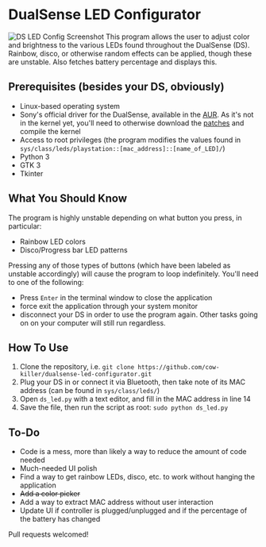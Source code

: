# DualSense LED Configurator
![DS LED Config Screenshot](https://i.imgur.com/5eUTZ2K.png)
This program allows the user to adjust color and brightness to the various LEDs found throughout the DualSense (DS). Rainbow, disco, or otherwise random effects can be applied, though these are unstable. Also fetches battery percentage and displays this.

## Prerequisites (besides your DS, obviously)
* Linux-based operating system
* Sony's official driver for the DualSense, available in the [AUR](https://aur.archlinux.org/packages/hid-playstation-dkms). As it's not in the kernel yet, you'll need to otherwise download the [patches](https://patchwork.kernel.org/project/linux-input/list/?series=404369) and compile the kernel
* Access to root privileges (the program modifies the values found in `sys/class/leds/playstation::[mac_address]::[name_of_LED]/`)
* Python 3
* GTK 3
* Tkinter

## What You Should Know
The program is highly unstable depending on what button you press, in particular:
* Rainbow LED colors
* Disco/Progress bar LED patterns

Pressing any of those types of buttons (which have been labeled as unstable accordingly) will cause the program to loop indefinitely. You'll need to one of the following:
* Press `Enter` in the terminal window to close the application
* force exit the application through your system monitor 
* disconnect your DS in order to use the program again. 
Other tasks going on on your computer will still run regardless.

## How To Use
1. Clone the repository, i.e. `git clone https://github.com/cow-killer/dualsense-led-configurator.git`
2. Plug your DS in or connect it via Bluetooth, then take note of its MAC address (can be found in `sys/class/leds/`)
3. Open `ds_led.py` with a text editor, and fill in the MAC address in line 14
4. Save the file, then run the script as root: `sudo python ds_led.py`

## To-Do
* Code is a mess, more than likely a way to reduce the amount of code needed
* Much-needed UI polish
* Find a way to get rainbow LEDs, disco, etc. to work without hanging the application
* ~~Add a color picker~~
* Add a way to extract MAC address without user interaction
* Update UI if controller is plugged/unplugged and if the percentage of the battery has changed

Pull requests welcomed!
